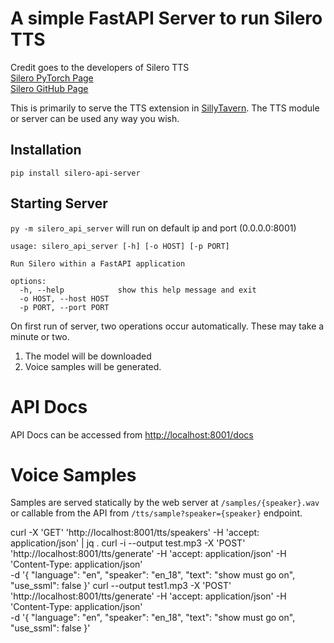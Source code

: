 # A simple FastAPI Server to run Silero TTS
Credit goes to the developers of Silero TTS  
[Silero PyTorch Page](https://pytorch.org/hub/snakers4_silero-models_tts/)  
[Silero GitHub Page](https://github.com/snakers4/silero-models)

This is primarily to serve the TTS extension in [SillyTavern](https://github.com/Cohee1207/SillyTavern). The TTS module or server can be used any way you wish.

## Installation
`pip install silero-api-server`

## Starting Server
`py -m silero_api_server` will run on default ip and port (0.0.0.0:8001)

```
usage: silero_api_server [-h] [-o HOST] [-p PORT]

Run Silero within a FastAPI application

options:
  -h, --help            show this help message and exit
  -o HOST, --host HOST
  -p PORT, --port PORT
```

On first run of server, two operations occur automatically. These may take a minute or two.
1. The model will be downloaded 
2. Voice samples will be generated. 

# API Docs
API Docs can be accessed from [http://localhost:8001/docs](http://localhost:8001/docs)

# Voice Samples
Samples are served statically by the web server at `/samples/{speaker}.wav` or callable from the API from `/tts/sample?speaker={speaker}` endpoint.


curl -X 'GET'  'http://localhost:8001/tts/speakers'  -H 'accept: application/json' | jq .
curl -i --output test.mp3 -X 'POST'  'http://localhost:8001/tts/generate'  -H 'accept: application/json'  -H 'Content-Type: application/json' \
  -d '{
  "language": "en",
  "speaker": "en_18",
  "text": "show must go on",
  "use_ssml": false
}'
curl --output test1.mp3 -X 'POST'  'http://localhost:8001/tts/generate'  -H 'accept: application/json'  -H 'Content-Type: application/json' \
  -d '{
  "language": "en",
  "speaker": "en_18",
  "text": "show must go on",
  "use_ssml": false
}'